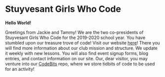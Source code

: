 # Stuyvesant Girls Who Code

<b>Hello World!</b>   
  
Greetings from Jackie and Tammy! We are the two co-presidents of Stuyvesant Girls Who Code for the 2019-2020 school year. You have stumbled upon our treasure trove of code! Visit our website [here](https://stuygwc2020.github.io)! There you will find more information about our club mission and structure. We update it weekly with new lessons. You will also find event signup forms, blog entries, and contact information on our site. Our, dear visitor, you may venture into our [CodeBits]() repo, where we store tidbits of code to be used for an activity! 

